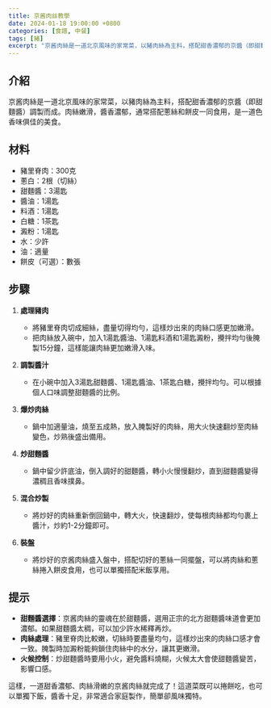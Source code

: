 ```yaml
---
title: 京酱肉丝教學
date: 2024-01-18 19:00:00 +0800
categories: [食譜, 中餐]
tags: [豬] 
excerpt: "京酱肉絲是一道北京風味的家常菜，以豬肉絲為主料，搭配甜香濃郁的京醬（即甜麵醬）調製而成"
---
```


## 介紹
京酱肉絲是一道北京風味的家常菜，以豬肉絲為主料，搭配甜香濃郁的京醬（即甜麵醬）調製而成。肉絲嫩滑，醬香濃郁，通常搭配蔥絲和餅皮一同食用，是一道色香味俱佳的美食。

## 材料
- 豬里脊肉：300克
- 蔥白：2根（切絲）
- 甜麵醬：3湯匙
- 醬油：1湯匙
- 料酒：1湯匙
- 白糖：1茶匙
- 澱粉：1湯匙
- 水：少許
- 油：適量
- 餅皮（可選）：數張

## 步驟

1. **處理豬肉**
   - 將豬里脊肉切成細絲，盡量切得均勻，這樣炒出來的肉絲口感更加嫩滑。
   - 把肉絲放入碗中，加入1湯匙醬油、1湯匙料酒和1湯匙澱粉，攪拌均勻後腌製15分鐘，這樣能讓肉絲更加嫩滑入味。

2. **調製醬汁**
   - 在小碗中加入3湯匙甜麵醬、1湯匙醬油、1茶匙白糖，攪拌均勻。可以根據個人口味調整甜麵醬的比例。

3. **爆炒肉絲**
   - 鍋中加適量油，燒至五成熱，放入腌製好的肉絲，用大火快速翻炒至肉絲變色，炒熟後盛出備用。

4. **炒甜麵醬**
   - 鍋中留少許底油，倒入調好的甜麵醬，轉小火慢慢翻炒，直到甜麵醬變得濃稠且香味撲鼻。

5. **混合炒製**
   - 將炒好的肉絲重新倒回鍋中，轉大火，快速翻炒，使每根肉絲都均勻裹上醬汁，炒約1-2分鐘即可。

6. **裝盤**
   - 將炒好的京酱肉絲盛入盤中，搭配切好的蔥絲一同擺盤，可以將肉絲和蔥絲捲入餅皮食用，也可以單獨搭配米飯享用。

## 提示
- **甜麵醬選擇**：京酱肉絲的靈魂在於甜麵醬，選用正宗的北方甜麵醬味道會更加濃郁。如果甜麵醬太稠，可以加少許水稀釋再炒。
- **肉絲處理**：豬里脊肉比較嫩，切絲時要盡量均勻，這樣炒出來的肉絲口感才會一致。腌製時加澱粉能夠鎖住肉絲中的水分，讓其更嫩滑。
- **火候控制**：炒甜麵醬時要用小火，避免醬料燒糊，火候太大會使甜麵醬變苦，影響口感。

這樣，一道甜香濃郁、肉絲滑嫩的京酱肉絲就完成了！這道菜既可以捲餅吃，也可以單獨下飯，醬香十足，非常適合家庭製作，簡單卻風味獨特。
